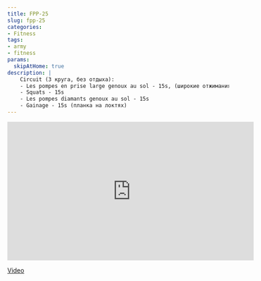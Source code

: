 ```yaml
---
title: FPP-25
slug: fpp-25
categories:
- Fitness
tags:
- army
- fitness
params:
  skipAtHome: true
description: |
    Circuit (3 круга, без отдыха):
    - Les pompes en prise large genoux au sol - 15s, (широкие отжимания, с колен)
    - Squats - 15s
    - Les pompes diamants genoux au sol - 15s
    - Gainage - 15s (планка на локтях)
---
```

<iframe width="560" height="315" src="https://www.youtube.com/embed/6fAExW_uSEM?si=M93I0Y0P7blWasNW" title="YouTube video player" frameborder="0" allow="accelerometer; autoplay; clipboard-write; encrypted-media; gyroscope; picture-in-picture; web-share" allowfullscreen></iframe>

[Video](https://youtu.be/6fAExW_uSEM?si=M93I0Y0P7blWasNW)
